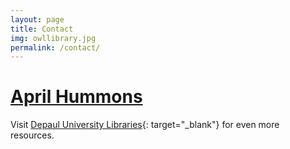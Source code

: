```yaml
---
layout: page
title: Contact
img: owllibrary.jpg
permalink: /contact/
---
```

# [April Hummons](mailto:ahummons@depaul.edu)

  

Visit [Depaul University Libraries](http://blog.webjeda.com/jekyll-contact-form/){: target="_blank"} for even more resources.
